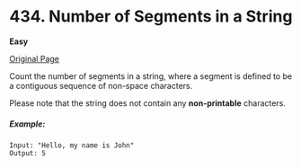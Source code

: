 # 434. Number of Segments in a String

**Easy**

[Original Page](https://leetcode.com/problems/number-of-segments-in-a-string/)

Count the number of segments in a string, where a segment is defined to be a contiguous sequence of non-space characters.

Please note that the string does not contain any **non-printable** characters.
 
##### Example:
```
Input: "Hello, my name is John"
Output: 5
```

